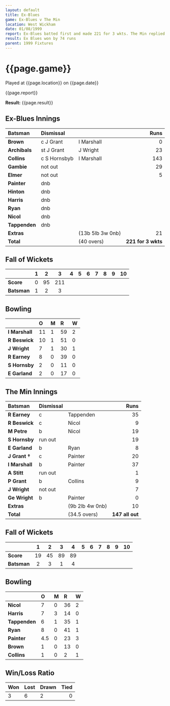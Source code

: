 ```yaml
---
layout: default
title: Ex-Blues
game: Ex-Blues v The Min
location: West Wickham
date: 01/08/1999
report: Ex-Blues batted first and made 221 for 3 wkts. The Min replied with 147 all out
result: Ex Blues won by 74 runs
parent: 1999 Fixtures
---
```


# {{page.game}}

Played at {{page.location}} on {{page.date}}

{{page.report}}

**Result:** {{page.result}}


## Ex-Blues Innings

| Batsman | Dismissal |  | Runs |
|:---|:---|---|---:|
| **Brown** | c J Grant | I Marshall | 0 |
| **Archibals** | st J Grant | J Wright | 23 |
| **Collins** | c S Hornsbyb | I Marshall | 143 |
| **Gambie** | not out |  | 29 |
| **Elmer** | not out |  | 5 |
| **Painter** | dnb |  |  |
| **Hinton** | dnb |  |  |
| **Harris** | dnb |  |  |
| **Ryan** | dnb |  |  |
| **Nicol** | dnb |  |  |
| **Tappenden** | dnb |  |  |
| **Extras** | | (13b 5lb 3w 0nb) | 21 |
| **Total** | | (40 overs) | **221 for 3 wkts** |

## Fall of Wickets

| | 1 | 2 | 3 | 4 | 5 | 6 | 7 | 8 | 9 | 10 |
|---|:---:|:---:|:---:|:---:|:---:|:---:|:---:|:---:|:---:|:---:|
| **Score** | 0 | 95 | 211 |  |  |  |  |  |  |  |
| **Batsman** | 1 | 2 | 3 |  |  |  |  |  |  |  |

## Bowling

| | O | M | R | W |
|---|:---|:---|:---|:---|
| **I Marshall** | 11 | 1 | 59 | 2 |
| **R Beswick** | 10 | 1 | 51 | 0 |
| **J Wright** | 7 | 1 | 30 | 1 |
| **R Earney** | 8 | 0 | 39 | 0 |
| **S Hornsby** | 2 | 0 | 11 | 0 |
| **E Garland** | 2 | 0 | 17 | 0 |

## The Min Innings

| Batsman | Dismissal |  | Runs |
|:---|:---|---|---:|
| **R Earney** | c | Tappenden | 35 |
| **R Beswick** | c | Nicol | 9 |
| **M Petre** | b | Nicol | 19 |
| **S Hornsby** | run out |  | 19 |
| **E Garland** | b | Ryan | 8 |
| **J Grant &#8224;** | c | Painter | 20 |
| **I Marshall** | b | Painter | 37 |
| **A Stitt** | run out |  | 1 |
| **P Grant** | b | Collins | 9 |
| **J Wright** | not out |  | 7 |
| **Ge Wright** | b | Painter | 0 |
| **Extras** | | (9b 2lb 4w 0nb) | 10 |
| **Total** | | (34.5 overs) | **147 all out** |

## Fall of Wickets

| | 1 | 2 | 3 | 4 | 5 | 6 | 7 | 8 | 9 | 10 |
|---|:---:|:---:|:---:|:---:|:---:|:---:|:---:|:---:|:---:|:---:|
| **Score** | 19 | 45 | 89 | 89 |  |  |  |  |  |  |
| **Batsman** | 2 | 3 | 1 | 4 |  |  |  |  |  |  |

## Bowling

| | O | M | R | W |
|---|:---|:---|:---|:---|
| **Nicol** | 7 | 0 | 36 | 2 |
| **Harris** | 7 | 3 | 14 | 0 |
| **Tappenden** | 6 | 1 | 35 | 1 |
| **Ryan** | 8 | 0 | 41 | 1 |
| **Painter** | 4.5 | 0 | 23 | 3 |
| **Brown** | 1 | 0 | 13 | 0 |
| **Collins** | 1 | 0 | 2 | 1 |

## Win/Loss Ratio

| Won | Lost | Drawn | Tied |
|:---|:---|:---|---:|
| 3 | 6 | 2 | 0 |